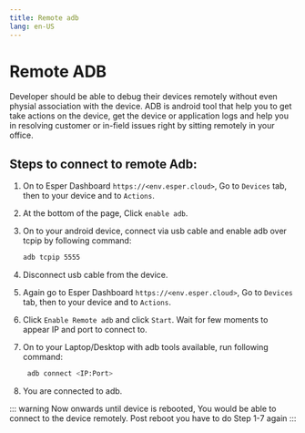 ```yaml
---
title: Remote adb
lang: en-US
---
```


# Remote ADB

Developer should be able to debug their devices remotely without even physial association with the device. ADB is android tool that help you to get take actions on the device, get the device or application logs and help you in resolving customer or in-field issues right by sitting remotely in your office.


## Steps to connect to remote Adb:


1. On to Esper Dashboard `https://<env.esper.cloud>`, Go to  `Devices` tab, then to your device  and to `Actions`.

2. At the bottom of the page, Click `enable adb`.

3. On to your android device, connect via usb cable and enable adb over tcpip by following command:
   ```sh
   adb tcpip 5555
    ```
4. Disconnect usb cable from the device.

5. Again go to Esper Dashboard `https://<env.esper.cloud>`, Go to  `Devices` tab, then to your device  and to `Actions`.

6. Click `Enable Remote adb` and click `Start`. Wait for few moments to appear IP and port to connect to.

7. On to your Laptop/Desktop with adb tools available, run following command:
   ```sh
    adb connect <IP:Port>
   ```
8. You are connected to adb.

::: warning
 Now onwards until device is rebooted, You would be able to connect to the device remotely.  Post reboot you have to do Step 1-7 again
:::
